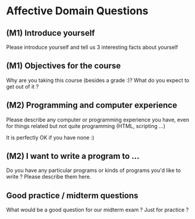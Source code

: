 # Affective Domain Questions

## (M1) Introduce yourself
Please introduce yourself and tell us 3 interesting facts about yourself

## (M1) Objectives for the course
Why are you taking this course (besides a grade :)? What do you expect to get out of it ?

## (M2) Programming and computer experience
Please describe any computer or programming experience you have, even for things related but not quite programming (HTML, scripting …)

It is perfectly OK if you have none :)

## (M2) I want to write a program to ...
Do you have any particular programs or kinds of programs you'd like to write ? Please describe them here.

## Good practice / midterm questions
What would be a good question for our midterm exam ? Just for practice ?


